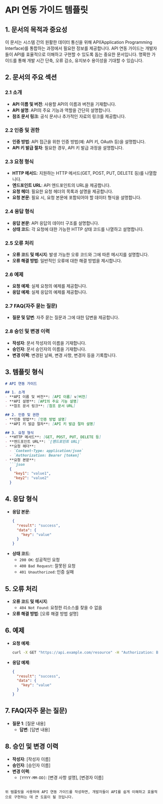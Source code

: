 # API 연동 가이드 템플릿

## 1. 문서의 목적과 중요성
이 문서는 시스템 간의 원활한 데이터 통신을 위해 API(Application Programming Interface)를 통합하는 과정에서 필요한 정보를 제공합니다. API 연동 가이드는 개발자들이 API를 효율적으로 이해하고 구현할 수 있도록 돕는 중요한 문서입니다. 명확한 가이드를 통해 개발 시간 단축, 오류 감소, 유지보수 용이성을 기대할 수 있습니다.

## 2. 문서의 주요 섹션

### 2.1 소개
- **API 이름 및 버전**: 사용할 API의 이름과 버전을 기재합니다.
- **API 설명**: API의 주요 기능과 역할을 간단히 설명합니다.
- **참조 문서 링크**: 공식 문서나 추가적인 자료의 링크를 제공합니다.

### 2.2 인증 및 권한
- **인증 방법**: API 접근을 위한 인증 방법(예: API 키, OAuth 등)을 설명합니다.
- **API 키 발급 절차**: 필요한 경우, API 키 발급 과정을 설명합니다.

### 2.3 요청 형식
- **HTTP 메서드**: 지원하는 HTTP 메서드(GET, POST, PUT, DELETE 등)를 나열합니다.
- **엔드포인트 URL**: API 엔드포인트의 URL을 제공합니다.
- **요청 헤더**: 필요한 요청 헤더의 목록과 설명을 제공합니다.
- **요청 본문**: 필요 시, 요청 본문에 포함되어야 할 데이터 형식을 설명합니다.

### 2.4 응답 형식
- **응답 본문**: API 응답의 데이터 구조를 설명합니다.
- **상태 코드**: 각 요청에 대한 가능한 HTTP 상태 코드를 나열하고 설명합니다.

### 2.5 오류 처리
- **오류 코드 및 메시지**: 발생 가능한 오류 코드와 그에 따른 메시지를 설명합니다.
- **오류 해결 방법**: 일반적인 오류에 대한 해결 방법을 제시합니다.

### 2.6 예제
- **요청 예제**: 실제 요청의 예제를 제공합니다.
- **응답 예제**: 실제 응답의 예제를 제공합니다.

### 2.7 FAQ(자주 묻는 질문)
- **질문 및 답변**: 자주 묻는 질문과 그에 대한 답변을 제공합니다.

### 2.8 승인 및 변경 이력
- **작성자**: 문서 작성자의 이름을 기재합니다.
- **승인자**: 문서 승인자의 이름을 기재합니다.
- **변경 이력**: 변경된 날짜, 변경 사항, 변경자 등을 기록합니다.

## 3. 템플릿 형식

```markdown
# API 연동 가이드

## 1. 소개
- **API 이름 및 버전**: [API 이름] v[버전]
- **API 설명**: [API의 주요 기능 설명]
- **참조 문서 링크**: [참조 문서 URL]

## 2. 인증 및 권한
- **인증 방법**: [인증 방법 설명]
- **API 키 발급 절차**: [API 키 발급 절차 설명]

## 3. 요청 형식
- **HTTP 메서드**: [GET, POST, PUT, DELETE 등]
- **엔드포인트 URL**: `[엔드포인트 URL]`
- **요청 헤더**: 
  - `Content-Type: application/json`
  - `Authorization: Bearer [token]`
- **요청 본문**:
  ```json
  {
    "key1": "value1",
    "key2": "value2"
  }
  ```

## 4. 응답 형식
- **응답 본문**:
  ```json
  {
    "result": "success",
    "data": {
      "key": "value"
    }
  }
  ```
- **상태 코드**:
  - `200 OK`: 성공적인 요청
  - `400 Bad Request`: 잘못된 요청
  - `401 Unauthorized`: 인증 실패

## 5. 오류 처리
- **오류 코드 및 메시지**:
  - `404 Not Found`: 요청한 리소스를 찾을 수 없음
- **오류 해결 방법**: [오류 해결 방법 설명]

## 6. 예제
- **요청 예제**:
  ```bash
  curl -X GET "https://api.example.com/resource" -H "Authorization: Bearer [token]"
  ```
- **응답 예제**:
  ```json
  {
    "result": "success",
    "data": {
      "key": "value"
    }
  }
  ```

## 7. FAQ(자주 묻는 질문)
- **질문 1**: [질문 내용]
  - **답변**: [답변 내용]

## 8. 승인 및 변경 이력
- **작성자**: [작성자 이름]
- **승인자**: [승인자 이름]
- **변경 이력**:
  - `[YYYY-MM-DD]`: [변경 사항 설명], [변경자 이름]
```

위 템플릿을 사용하여 API 연동 가이드를 작성하면, 개발자들이 API를 쉽게 이해하고 효율적으로 구현하는 데 큰 도움이 될 것입니다.